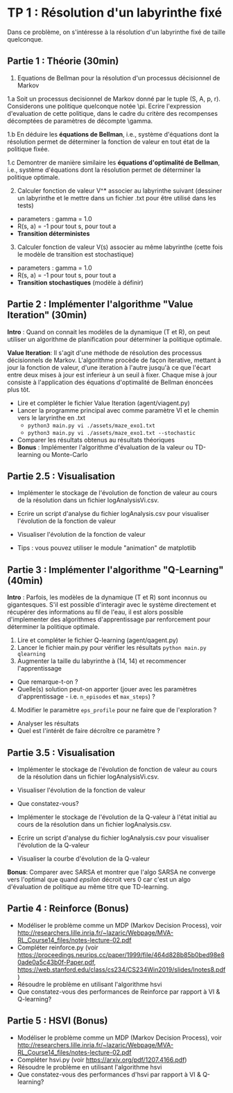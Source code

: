 # TP 1 : Résolution d'un labyrinthe fixé

Dans ce problème, on s'intéresse à la résolution d'un labyrinthe fixé de taille quelconque.

## Partie 1 : Théorie (30min)

1. Equations de Bellman pour la résolution d'un processus décisionnel de Markov

  1.a Soit un processus decisionnel de Markov donné par le tuple (S, A, p, r). Considerons une politique quelconque notée \pi. Ecrire l'expression d'evaluation de cette politique, dans le cadre du critère des recompenses décomptées de paramètres de décompte \gamma.
  
  1.b En déduire les **équations  de Bellman**, i.e., système d'équations dont la résolution permet de déterminer la fonction de valeur en tout état de la politique fixée. 
  
  1.c Demontrer de manière similaire les **équations d'optimalité de Bellman**, i.e., système d'équations dont la résolution permet de déterminer la politique optimale. 

2. Calculer fonction de valeur V^* associer au labyrinthe suivant (dessiner un labyrinthe et le mettre dans un fichier .txt pour être utilisé dans les tests)
  - parameters : gamma = 1.0
  - R(s, a) = -1 pour tout s, pour tout a
  - **Transition déterministes** 

3. Calculer fonction de valeur V(s) associer au même labyrinthe (cette fois le modèle de transition est stochastique)
  - parameters : gamma = 1.0
  - R(s, a) = -1 pour tout s, pour tout a
  - **Transition stochastiques** (modèle à définir) 

## Partie 2 : Implémenter l'algorithme "Value Iteration" (30min)

**Intro** : Quand on connait les modèles de la dynamique (T et R), on peut utiliser un algorithme de planification 
pour déterminer la politique optimale.

**Value Iteration**: Il s'agit d'une méthode de résolution des processus décisionnels de Markov. L'algorithme procède de façon iterative, mettant à jour la fonction de valeur, d'une iteration à l'autre jusqu'à ce que l'écart entre deux mises à jour est inferieur à un seuil à fixer. Chaque mise à jour consiste à l'application des équations d'optimalité de Bellman énoncées plus tôt. 

- Lire et compléter le fichier Value Iteration (agent/viagent.py)
- Lancer la programme principal avec comme paramètre VI et le chemin vers le laryrinthe en .txt
  - `python3 main.py vi ./assets/maze_exo1.txt`
  - `python3 main.py vi ./assets/maze_exo1.txt --stochastic`
- Comparer les résultats obtenus au résultats théoriques
- **Bonus** : Implémenter l'algorithme d'évaluation de la valeur ou TD-learning ou Monte-Carlo

## Partie 2.5 : Visualisation

- Implémenter le stockage de l'évolution de fonction de valeur au cours de la résolution dans un fichier logAnalysisVi.csv.
- Ecrire un script d'analyse du fichier logAnalysis.csv pour visualiser l'évolution de la fonction de valeur
- Visualiser l'évolution de la fonction de valeur

- Tips : vous pouvez utiliser le module "animation" de matplotlib

## Partie 3 : Implémenter l'algorithme "Q-Learning" (40min)

**Intro** : Parfois, les modèles de la dynamique (T et R) sont inconnus ou gigantesques. S'il est possible d'interagir avec le système directement et récupérer 
des informations au fil de l'eau, il est alors possible d'implementer des algorithmes d'apprentissage par renforcement pour déterminer la politique optimale.

1. Lire et compléter le fichier Q-learning (agent/qagent.py)
2. Lancer le fichier main.py pour vérifier les résultats `python main.py qlearning`
3. Augmenter la taille du labyrinthe à (14, 14) et recommencer l'apprentissage 
  - Que remarque-t-on ?
  - Quelle(s) solution peut-on apporter (jouer avec les paramètres d'apprentissage - i.e. `n_episodes` et `max_steps`) ?
4. Modifier le paramètre `eps_profile` pour ne faire que de l'exploration ?
  - Analyser les résultats
  - Quel est l'intérêt de faire décroître ce paramètre ?

## Partie 3.5 : Visualisation

- Implémenter le stockage de l'évolution de fonction de valeur au cours de la résolution dans un fichier logAnalysisVi.csv.
- Visualiser l'évolution de la fonction de valeur
- Que constatez-vous?

- Implémenter le stockage de l'évolution de la Q-valeur à l'état initial au cours de la résolution dans un fichier logAnalysis.csv.
- Ecrire un script d'analyse du fichier logAnalysis.csv pour visualiser l'évolution de la Q-valeur
- Visualiser la courbe d'évolution de la Q-valeur

**Bonus**: Comparer avec SARSA et montrer que l'algo SARSA ne converge vers l'optimal que quand *epsilon* décroit vers 0 car c'est un algo d'évaluation de politique au même titre que TD-learning.

## Partie 4 : Reinforce (Bonus)
- Modéliser le problème comme un MDP (Markov Decision Process), voir http://researchers.lille.inria.fr/~lazaric/Webpage/MVA-RL_Course14_files/notes-lecture-02.pdf 
- Compléter reinforce.py (voir https://proceedings.neurips.cc/paper/1999/file/464d828b85b0bed98e80ade0a5c43b0f-Paper.pdf, https://web.stanford.edu/class/cs234/CS234Win2019/slides/lnotes8.pdf)
- Résoudre le problème en utilisant l'algorithme hsvi
- Que constatez-vous des performances de Reinforce par rapport à VI & Q-learning?

## Partie 5 : HSVI (Bonus)
- Modéliser le problème comme un MDP (Markov Decision Process), voir http://researchers.lille.inria.fr/~lazaric/Webpage/MVA-RL_Course14_files/notes-lecture-02.pdf 
- Compléter hsvi.py (voir https://arxiv.org/pdf/1207.4166.pdf)
- Résoudre le problème en utilisant l'algorithme hsvi
- Que constatez-vous des performances d'hsvi par rapport à VI & Q-learning?
